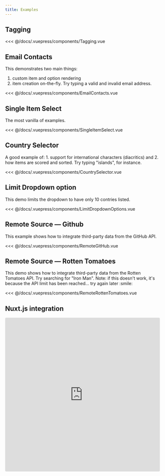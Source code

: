 ```yaml
---
title: Examples
---
```


## Tagging

<tagging/>

<<< @/docs/.vuepress/components/Tagging.vue

## Email Contacts

<email-contacts/>

This demonstrates two main things:
1. custom item and option rendering
2. item creation on-the-fly. Try typing a valid and invalid email address.

<<< @/docs/.vuepress/components/EmailContacts.vue

## Single Item Select

<single-item-select/>
The most vanilla of examples. 

<<< @/docs/.vuepress/components/SingleItemSelect.vue

## Country Selector
<country-selector/>
A good example of:
1. support for international characters (diacritics) and
2. how items are scored and sorted. Try typing "islands", for instance.

<<< @/docs/.vuepress/components/CountrySelector.vue

## Limit Dropdown option
<limit-dropdown-options/>
This demo limits the dropdown to have only 10 contries listed.

<<< @/docs/.vuepress/components/LimitDropdownOptions.vue

## Remote Source — Github
<remote-git-hub/>
This example shows how to integrate third-party data from the GitHub API.

<<< @/docs/.vuepress/components/RemoteGitHub.vue

## Remote Source — Rotten Tomatoes
<RemoteRottenTomatoes/>
This demo shows how to integrate third-party
data from the Rotten Tomatoes API. Try searching for "Iron Man".
Note: if this doesn't work, it's because the API limit has been reached...
try again later :smile:

<<< @/docs/.vuepress/components/RemoteRottenTomatoes.vue

## Nuxt.js integration

<iframe src="https://codesandbox.io/embed/github/isneezy/vue-selectize/tree/docs%2Fnuxt-js-example/examples/nuxjs?fontsize=14&hidenavigation=1&theme=dark&view=editor" style="width:100%; height:500px; border:0; border-radius: 4px; overflow:hidden;" title="isneezy/vue-selectize: nuxjs" allow="accelerometer; ambient-light-sensor; camera; encrypted-media; geolocation; gyroscope; hid; microphone; midi; payment; usb; vr; xr-spatial-tracking" sandbox="allow-forms allow-modals allow-popups allow-presentation allow-same-origin allow-scripts"></iframe>

<style lang='scss'>
@import('https://cdn.jsdelivr.net/npm/selectize@0.12.6/dist/css/selectize.default.css')
<style/>
